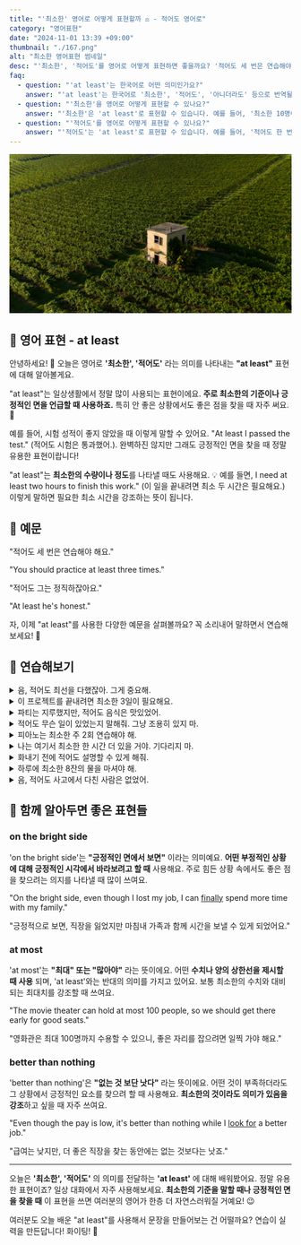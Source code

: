 ```yaml
---
title: "'최소한' 영어로 어떻게 표현할까 ⚖️ - 적어도 영어로"
category: "영어표현"
date: "2024-11-01 13:39 +09:00"
thumbnail: "./167.png"
alt: "최소한 영어표현 썸네일"
desc: "'최소한', '적어도'를 영어로 어떻게 표현하면 좋을까요? '적어도 세 번은 연습해야 해요.', '최소한 그는 정직해요.' 등을 영어로 표현하는 법을 배워봅시다. 다양한 예문을 통해서 연습하고 본인의 표현으로 만들어 보세요."
faq:
  - question: "'at least'는 한국어로 어떤 의미인가요?"
    answer: "'at least'는 한국어로 '최소한', '적어도', '아니더라도' 등으로 번역될 수 있습니다. 어떤 상황에서 최소한의 기준이나 조건을 강조할 때 사용됩니다."
  - question: "'최소한'을 영어로 어떻게 표현할 수 있나요?"
    answer: "'최소한'은 'at least'로 표현할 수 있습니다. 예를 들어, '최소한 10명이 참석해야 해'는 'We need at least 10 people to attend'로 말할 수 있습니다."
  - question: "'적어도'를 영어로 어떻게 표현할 수 있나요?"
    answer: "'적어도'는 'at least'로 표현할 수 있습니다. 예를 들어, '적어도 한 번은 가봐야 해'는 'You should go at least once'로 말할 수 있습니다."
---
```


![넓은 들판 한가운데 집](./167-1.jpg)

## 🌟 영어 표현 - at least

안녕하세요! 👋 오늘은 영어로 **'최소한', '적어도'** 라는 의미를 나타내는 **"at least"** 표현에 대해 알아볼게요.

"at least"는 일상생활에서 정말 많이 사용되는 표현이에요. **주로 최소한의 기준이나 긍정적인 면을 언급할 때 사용하죠.** 특히 안 좋은 상황에서도 좋은 점을 찾을 때 자주 써요. 🌟

예를 들어, 시험 성적이 좋지 않았을 때 이렇게 말할 수 있어요. "At least I passed the test." (적어도 시험은 통과했어.). 완벽하진 않지만 그래도 긍정적인 면을 찾을 때 정말 유용한 표현이랍니다!

"at least"는 **최소한의 수량이나 정도**를 나타낼 때도 사용해요. 💡 예를 들면, I need at least two hours to finish this work." (이 일을 끝내려면 최소 두 시간은 필요해요.) 이렇게 말하면 필요한 최소 시간을 강조하는 뜻이 됩니다.

<script async src="https://pagead2.googlesyndication.com/pagead/js/adsbygoogle.js?client=ca-pub-1465612013356152"
     crossorigin="anonymous"></script>
<!-- engple-horizontal-ad -->

<ins class="adsbygoogle"
     style="display:block"
     data-ad-client="ca-pub-1465612013356152"
     data-ad-slot="2106896038"
     data-ad-format="auto"
     data-full-width-responsive="true"></ins>

<script>
     (adsbygoogle = window.adsbygoogle || []).push({});
</script>

## 📖 예문

"적어도 세 번은 연습해야 해요."

"You should practice at least three times."

"적어도 그는 정직하잖아요."

"At least he's honest."

자, 이제 "at least"를 사용한 다양한 예문을 살펴볼까요? 꼭 소리내어 말하면서 연습해보세요! 🚀

## 💬 연습해보기

<details>
<summary>음, 적어도 최선을 다했잖아. 그게 중요해.</summary>
<span>Well, at least <a href="/blog/최대한-노력해-볼게-영어표현/">you tried your best</a>. That's what matters.</span>
</details>

<details>
<summary>이 프로젝트를 끝내려면 최소한 3일이 필요해요.</summary>
<span>I need at least three days to finish this project.</span>
</details>

<details>
<summary>파티는 지루했지만, 적어도 음식은 맛있었어.</summary>
<span>The party was <a href="/blog/vocab-1/040.boring/">boring</a>, but at least the food was good.</span>
</details>

<details>
<summary>적어도 무슨 일이 있었는지 말해줘. 그냥 조용히 있지 마.</summary>
<span>At least tell me what happened. Don't just stay quiet.</span>
</details>

<details>
<summary>피아노는 최소한 주 2회 연습해야 해.</summary>
<span>You should practice piano at least twice a week.</span>
</details>

<details>
<summary>나는 여기서 최소한 한 시간 더 있을 거야. 기다리지 마.</summary>
<span>I'll stay here for at least another hour. Don't wait up.</span>
</details>

<details>
<summary>화내기 전에 적어도 설명할 수 있게 해줘.</summary>
<span>At least let me explain before you get mad.</span>
</details>

<details>
<summary>하루에 최소한 8잔의 물을 마셔야 해.</summary>
<span>You should drink at least eight glasses of water daily.</span>
</details>

<details>
<summary>음, 적어도 사고에서 다친 사람은 없었어.</summary>
<span>Well, at least nobody got hurt in the accident.</span>
</details>

## 🤝 함께 알아두면 좋은 표현들

### on the bright side

'on the bright side'는 **"긍정적인 면에서 보면"** 이라는 의미예요. **어떤 부정적인 상황에 대해 긍정적인 시각에서 바라보려고 할 때** 사용해요. 주로 힘든 상황 속에서도 좋은 점을 찾으려는 의지를 나타낼 때 많이 쓰여요.

"On the bright side, even though I lost my job, I can [finally](/blog/in-english/182.finally/) spend more time with my family."

"긍정적으로 보면, 직장을 잃었지만 마침내 가족과 함께 시간을 보낼 수 있게 되었어요."

### at most

'at most'는 **"최대" 또는 "많아야"** 라는 뜻이에요. 어떤 **수치나 양의 상한선을 제시할 때 사용** 되며, 'at least'와는 반대의 의미를 가지고 있어요. 보통 최소한의 수치와 대비되는 최대치를 강조할 때 쓰여요.

"The movie theater can hold at most 100 people, so we should get there early for good seats."

"영화관은 최대 100명까지 수용할 수 있으니, 좋은 자리를 잡으려면 일찍 가야 해요."

### better than nothing

'better than nothing'은 **"없는 것 보단 낫다"** 라는 뜻이에요. 어떤 것이 부족하더라도 그 상황에서 긍정적인 요소를 찾으려 할 때 사용해요. **최소한의 것이라도 의미가 있음을 강조**하고 싶을 때 자주 쓰여요.

"Even though the pay is low, it's better than nothing while I [look for](/blog/in-english/173.look-for/) a better job."

"급여는 낮지만, 더 좋은 직장을 찾는 동안에는 없는 것보다는 낫죠."

---

오늘은 **'최소한', '적어도'** 의 의미를 전달하는 **'at least'** 에 대해 배워봤어요. 정말 유용한 표현이죠? 일상 대화에서 자주 사용해보세요. **최소한의 기준을 말할 때나 긍정적인 면을 찾을 때** 이 표현을 쓰면 여러분의 영어가 한층 더 자연스러워질 거예요! 😉

여러분도 오늘 배운 "at least"를 사용해서 문장을 만들어보는 건 어떨까요? 연습이 실력을 만든답니다! 화이팅! 💪
